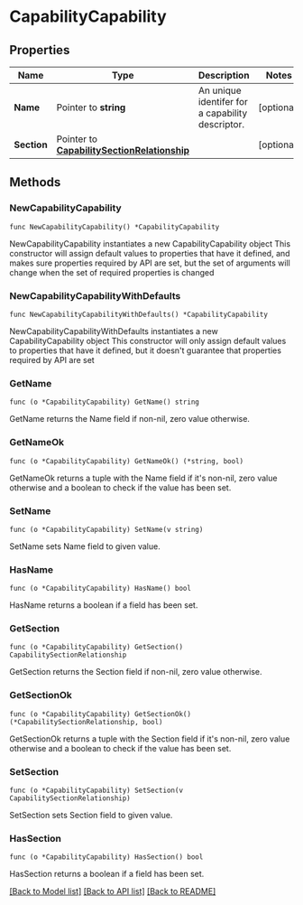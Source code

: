 # CapabilityCapability

## Properties

Name | Type | Description | Notes
------------ | ------------- | ------------- | -------------
**Name** | Pointer to **string** | An unique identifer for a capability descriptor. | [optional] 
**Section** | Pointer to [**CapabilitySectionRelationship**](capability.Section.Relationship.md) |  | [optional] 

## Methods

### NewCapabilityCapability

`func NewCapabilityCapability() *CapabilityCapability`

NewCapabilityCapability instantiates a new CapabilityCapability object
This constructor will assign default values to properties that have it defined,
and makes sure properties required by API are set, but the set of arguments
will change when the set of required properties is changed

### NewCapabilityCapabilityWithDefaults

`func NewCapabilityCapabilityWithDefaults() *CapabilityCapability`

NewCapabilityCapabilityWithDefaults instantiates a new CapabilityCapability object
This constructor will only assign default values to properties that have it defined,
but it doesn't guarantee that properties required by API are set

### GetName

`func (o *CapabilityCapability) GetName() string`

GetName returns the Name field if non-nil, zero value otherwise.

### GetNameOk

`func (o *CapabilityCapability) GetNameOk() (*string, bool)`

GetNameOk returns a tuple with the Name field if it's non-nil, zero value otherwise
and a boolean to check if the value has been set.

### SetName

`func (o *CapabilityCapability) SetName(v string)`

SetName sets Name field to given value.

### HasName

`func (o *CapabilityCapability) HasName() bool`

HasName returns a boolean if a field has been set.

### GetSection

`func (o *CapabilityCapability) GetSection() CapabilitySectionRelationship`

GetSection returns the Section field if non-nil, zero value otherwise.

### GetSectionOk

`func (o *CapabilityCapability) GetSectionOk() (*CapabilitySectionRelationship, bool)`

GetSectionOk returns a tuple with the Section field if it's non-nil, zero value otherwise
and a boolean to check if the value has been set.

### SetSection

`func (o *CapabilityCapability) SetSection(v CapabilitySectionRelationship)`

SetSection sets Section field to given value.

### HasSection

`func (o *CapabilityCapability) HasSection() bool`

HasSection returns a boolean if a field has been set.


[[Back to Model list]](../README.md#documentation-for-models) [[Back to API list]](../README.md#documentation-for-api-endpoints) [[Back to README]](../README.md)


